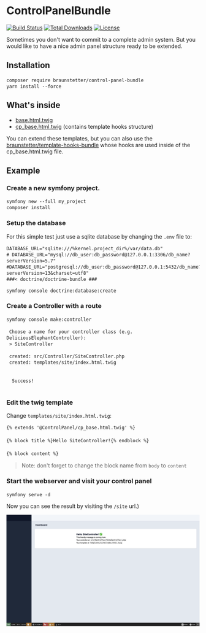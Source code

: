 # ControlPanelBundle

[![Build Status](https://app.travis-ci.com/Braunstetter/ControlPanelBundle.svg?branch=main)](https://app.travis-ci.com/Braunstetter/ControlPanelBundle)
[![Total Downloads](http://poser.pugx.org/braunstetter/control-panel-bundle/downloads)](https://packagist.org/packages/braunstetter/control-panel-bundle)
[![License](http://poser.pugx.org/braunstetter/control-panel-bundle/license)](https://packagist.org/packages/braunstetter/control-panel-bundle)

Sometimes you don't want to commit to a complete admin system. But you would like to have a nice admin panel structure ready to be extended.

## Installation

```shell
composer require braunstetter/control-panel-bundle
yarn install --force
```

## What's inside

- [base.html.twig](Resources/views/layouts/base.html.twig)
- [cp_base.html.twig](Resources/views/cp_base.html.twig) (contains template hooks structure)

You can extend these templates, but you can also use the [braunstetter/template-hooks-bundle](https://github.com/Braunstetter/TemplateHooksBundle) whose hooks are used inside of the cp_base.html.twig file.

## Example

### Create a new symfony project.

```shell
symfony new --full my_project
composer install
```

### Setup the database

For this simple test just use a sqlite database by changing the `.env` file to: 

```dotenv
DATABASE_URL="sqlite:///%kernel.project_dir%/var/data.db"
# DATABASE_URL="mysql://db_user:db_password@127.0.0.1:3306/db_name?serverVersion=5.7"
#DATABASE_URL="postgresql://db_user:db_password@127.0.0.1:5432/db_name?serverVersion=13&charset=utf8"
###< doctrine/doctrine-bundle ###
```

````shell
symfony console doctrine:database:create
````

### Create a Controller with a route

```shell
symfony console make:controller

 Choose a name for your controller class (e.g. DeliciousElephantController):
 > SiteController

 created: src/Controller/SiteController.php
 created: templates/site/index.html.twig

           
  Success! 
           

```
### Edit the twig template

Change `templates/site/index.html.twig`:

```html
{% extends '@ControlPanel/cp_base.html.twig' %}

{% block title %}Hello SiteController!{% endblock %}

{% block content %}
```

> Note: don't forget to change the block name from `body` to `content`

### Start the webserver and visit your control panel

```shell
symfony serve -d
```

Now you can see the result by visiting the `/site` url.)

![Empty control panel](docs/images/empty_control_panel.png)